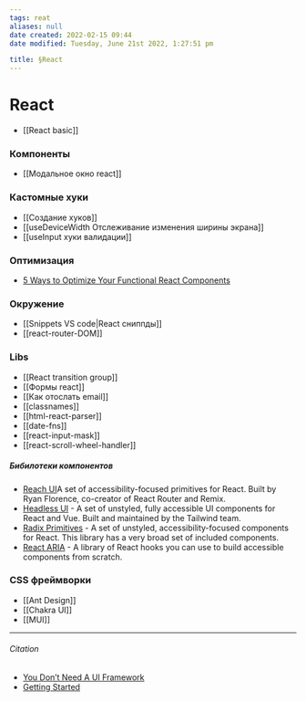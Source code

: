 ```yaml
---
tags: reat
aliases: null
date created: 2022-02-15 09:44
date modified: Tuesday, June 21st 2022, 1:27:51 pm

title: §React
---
```


# React

- [[React basic]]

### Компоненты

- [[Модальное окно react]]

### Кастомные хуки

- [[Создание хуков]]
- [[useDeviceWidth Отслеживание изменения ширины экрана]]
- [[useInput хуки валидации]]

### Оптимизация

- [5 Ways to Optimize Your Functional React Components](https://javascript.plainenglish.io/5-ways-to-optimize-your-functional-react-components-cb3cf6c7bd68)

### Окружение

- [[Snippets VS code|React сниппды]]
- [[react-router-DOM]]

### Libs

- [[React transition group]]
- [[Формы react]]
- [[Как отослать email]]
- [[classnames]]
- [[html-react-parser]]
- [[date-fns]]
- [[react-input-mask]]
- [[react-scroll-wheel-handler]]

##### Бибилотеки компонентов

- [Reach UI](https://reach.tech/)A set of accessibility-focused primitives for React. Built by Ryan Florence, co-creator of React Router and Remix.
- [Headless UI](https://headlessui.dev/) - A set of unstyled, fully accessible UI components for React and Vue. Built and maintained by the Tailwind team.
- [Radix Primitives](https://www.radix-ui.com/) -  A set of unstyled, accessibility-focused components for React. This library has a very broad set of included components.
- [React ARIA](https://react-spectrum.adobe.com/react-aria/) - A library of React hooks you can use to build accessible components from scratch.

### CSS фреймворки

- [[Ant Design]]
- [[Chakra UI]]
- [[MUI]]

---

###### Citation

- [You Don’t Need A UI Framework](https://www.smashingmagazine.com/2022/05/you-dont-need-ui-framework/#:~:text=USABILITY%20AND%20ACCESSIBILITY-,%23,-The%20final%20reason)
- [Getting Started](https://reactjs.org/docs/getting-started.html)

